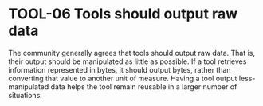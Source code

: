 # TOOL-06 Tools should output raw data

The community generally agrees that tools should output raw data. That is, their output should be manipulated as little as possible. If a tool retrieves information represented in bytes, it should output bytes, rather than converting that value to another unit of measure. Having a tool output less-manipulated data helps the tool remain reusable in a larger number of situations.
